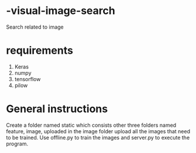 # -visual-image-search
Search related to image
# requirements 
1. Keras
2. numpy
3. tensorflow
4. pilow
# General instructions
Create a folder named static which consists other three folders named feature, image, uploaded 
in the image folder upload all the images that need to be trained.
Use offline.py to train the images and server.py to execute the program.
